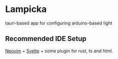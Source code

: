 # Lampicka

tauri-based app for configuring arduino-based light 

## Recommended IDE Setup

[Neovim](https://neovim.io/) + [Svelte](https://github.com/evanleck/vim-svelte) + some plugin for rust, ts and html.

